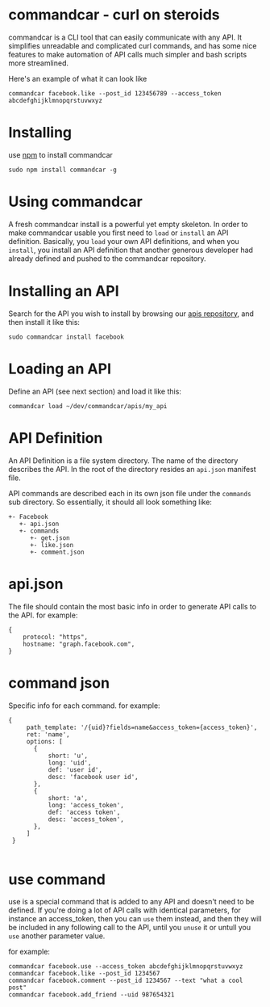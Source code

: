 # commandcar - curl on steroids

commandcar is a CLI tool that can easily communicate with any API. It simplifies unreadable and complicated curl commands, and has some nice features to make automation of API calls much simpler and bash scripts more streamlined.

Here's an example of what it can look like
```
commandcar facebook.like --post_id 123456789 --access_token abcdefghijklmnopqrstuvwxyz 
```

# Installing

use [npm](https://www.npmjs.com/) to install commandcar

```
sudo npm install commandcar -g
``` 

# Using commandcar

A fresh commandcar install is a powerful yet empty skeleton. In order to make commandcar usable you first need to `load` or `install` an API definition. Basically, you `load` your own API definitions, and when you `install`, you install an API definition that another generous developer had already defined and pushed to the commandcar repository.

# Installing an API

Search for the API you wish to install by browsing our [apis repository](https://github.com/shaharsol/commandcar/tree/master/apis), and then install it like this:

```
sudo commandcar install facebook
```

# Loading an API

Define an API (see next section) and load it like this:

```
commandcar load ~/dev/commandcar/apis/my_api
```

# API Definition

An API Definition is a file system directory. The name of the directory describes the API. In the root of the directory resides an `api.json` manifest file.

API commands are described each in its own json file under the `commands` sub directory. So essentially, it should all look something like:

```
+- Facebook
   +- api.json
   +- commands
      +- get.json
      +- like.json
      +- comment.json
```

# api.json

The file should contain the most basic info in order to generate API calls to the API. for example:

```
{
	protocol: "https",
	hostname: "graph.facebook.com",
}
```

# command json

Specific info for each command. for example:

```
{
	 path_template: '/{uid}?fields=name&access_token={access_token}',
	 ret: 'name',
	 options: [
       {
    	   short: 'u',
    	   long: 'uid',
    	   def: 'user id',
    	   desc: 'facebook user id',
       },
       {
    	   short: 'a',
    	   long: 'access_token',
    	   def: 'access token',
    	   desc: 'access_token',
       },
	 ]
 }
			 
```

# use command

use is a special command that is added to any API and doesn't need to be defined. If you're doing a lot of API calls with identical parameters, for instance an access_token, then you can `use` them instead, and then they will be included in any following call to the API, until you `unuse` it or untull you `use` another parameter value.

for example:

```
commandcar facebook.use --access_token abcdefghijklmnopqrstuvwxyz
commandcar facebook.like --post_id 1234567
commandcar facebook.comment --post_id 1234567 --text "what a cool post"
commandcar facebook.add_friend --uid 987654321
```

